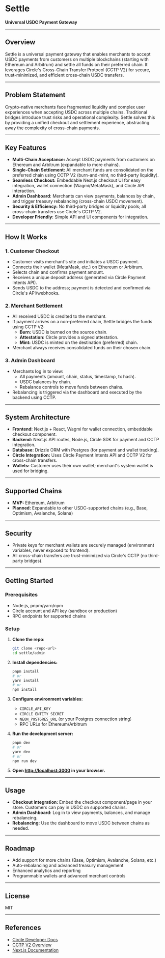 # Settle

**Universal USDC Payment Gateway**

---

## Overview

Settle is a universal payment gateway that enables merchants to accept USDC payments from customers on multiple blockchains (starting with Ethereum and Arbitrum) and settle all funds on their preferred chain. It leverages Circle's Cross-Chain Transfer Protocol (CCTP V2) for secure, trust-minimized, and efficient cross-chain USDC transfers.

---

## Problem Statement

Crypto-native merchants face fragmented liquidity and complex user experiences when accepting USDC across multiple chains. Traditional bridges introduce trust risks and operational complexity. Settle solves this by providing a unified checkout and settlement experience, abstracting away the complexity of cross-chain payments.

---

## Key Features

- **Multi-Chain Acceptance:** Accept USDC payments from customers on Ethereum and Arbitrum (expandable to more chains).
- **Single-Chain Settlement:** All merchant funds are consolidated on the preferred chain using CCTP V2 (burn-and-mint, no third-party liquidity).
- **Seamless Checkout:** Embeddable Next.js checkout UI for easy integration, wallet connection (Wagmi/MetaMask), and Circle API interaction.
- **Admin Dashboard:** Merchants can view payments, balances by chain, and trigger treasury rebalancing (cross-chain USDC movement).
- **Security & Efficiency:** No third-party bridges or liquidity pools; all cross-chain transfers use Circle's CCTP V2.
- **Developer Friendly:** Simple API and UI components for integration.

---

## How It Works

### 1. Customer Checkout

- Customer visits merchant's site and initiates a USDC payment.
- Connects their wallet (MetaMask, etc.) on Ethereum or Arbitrum.
- Selects chain and confirms payment amount.
- Receives a unique deposit address (generated via Circle Payment Intents API).
- Sends USDC to the address; payment is detected and confirmed via Circle's API/webhooks.

### 2. Merchant Settlement

- All received USDC is credited to the merchant.
- If payment arrives on a non-preferred chain, Settle bridges the funds using CCTP V2:
  - **Burn:** USDC is burned on the source chain.
  - **Attestation:** Circle provides a signed attestation.
  - **Mint:** USDC is minted on the destination (preferred) chain.
- Merchant always receives consolidated funds on their chosen chain.

### 3. Admin Dashboard

- Merchants log in to view:
  - All payments (amount, chain, status, timestamp, tx hash).
  - USDC balances by chain.
  - Rebalance controls to move funds between chains.
- Rebalancing is triggered via the dashboard and executed by the backend using CCTP.

---

## System Architecture

- **Frontend:** Next.js + React, Wagmi for wallet connection, embeddable checkout component.
- **Backend:** Next.js API routes, Node.js, Circle SDK for payment and CCTP integration.
- **Database:** Drizzle ORM with Postgres (for payment and wallet tracking).
- **Circle Integration:** Uses Circle Payment Intents API and CCTP V2 for cross-chain transfers.
- **Wallets:** Customer uses their own wallet; merchant's system wallet is used for bridging.

---

## Supported Chains

- **MVP:** Ethereum, Arbitrum
- **Planned:** Expandable to other USDC-supported chains (e.g., Base, Optimism, Avalanche, Solana)

---

## Security

- Private keys for merchant wallets are securely managed (environment variables, never exposed to frontend).
- All cross-chain transfers are trust-minimized via Circle's CCTP (no third-party bridges).

---

## Getting Started

### Prerequisites

- Node.js, pnpm/yarn/npm
- Circle account and API key (sandbox or production)
- RPC endpoints for supported chains

### Setup

1. **Clone the repo:**
   ```bash
   git clone <repo-url>
   cd settle/admin
   ```

2. **Install dependencies:**
   ```bash
   pnpm install
   # or
   yarn install
   # or
   npm install
   ```

3. **Configure environment variables:**
   - `CIRCLE_API_KEY`
   - `CIRCLE_ENTITY_SECRET`
   - `NEON_POSTGRES_URL` (or your Postgres connection string)
   - RPC URLs for Ethereum/Arbitrum

4. **Run the development server:**
   ```bash
   pnpm dev
   # or
   yarn dev
   # or
   npm run dev
   ```

5. **Open [http://localhost:3000](http://localhost:3000) in your browser.**

---

## Usage

- **Checkout Integration:** Embed the checkout component/page in your store. Customers can pay in USDC on supported chains.
- **Admin Dashboard:** Log in to view payments, balances, and manage rebalancing.
- **Rebalancing:** Use the dashboard to move USDC between chains as needed.

---

## Roadmap

- Add support for more chains (Base, Optimism, Avalanche, Solana, etc.)
- Auto-rebalancing and advanced treasury management
- Enhanced analytics and reporting
- Programmable wallets and advanced merchant controls

---

## License

MIT

---

## References

- [Circle Developer Docs](https://developers.circle.com/)
- [CCTP V2 Overview](https://www.circle.com/en/cross-chain-transfer-protocol)
- [Next.js Documentation](https://nextjs.org/docs/)
